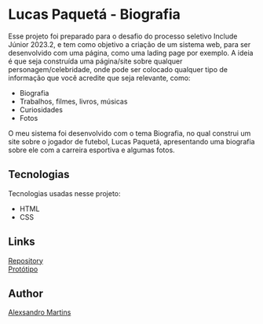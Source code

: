 # Lucas Paquetá - Biografia

Esse projeto foi preparado para o desafio do processo seletivo Include Júnior 2023.2, e tem como objetivo a criação de um sistema web, para ser desenvolvido com uma página, como uma lading page por exemplo. A ideia é que seja construída uma página/site sobre qualquer personagem/celebridade, onde pode ser colocado qualquer tipo de informação que você acredite que seja relevante, como:

- Biografia
- Trabalhos, filmes, livros, músicas
- Curiosidades
- Fotos

O meu sistema foi desenvolvido com o tema Biografia, no qual construi um site sobre o jogador de futebol, Lucas Paquetá, apresentando uma biografia sobre ele com a carreira esportiva e algumas fotos. 

## Tecnologias

Tecnologias usadas nesse projeto:

* HTML
* CSS

## Links

<a href="https://github.com/alexsandromartin/Projeto_Include.git" target="_blank" rel="noopener noreferrer">Repository</a><br>
<a href="https://www.figma.com/file/BaB7fAQWp5W6eKgIr5Mdn8/Projeto-Include?type=design&node-id=0%3A1&mode=design&t=wEjmcQqRj72BaIjv-1" target="_blank" rel="noopener noreferrer">Protótipo</a>

## Author

<a href="https://github.com/alexsandromartin" target="_blank" rel="noopener noreferrer">Alexsandro Martins</a>

